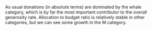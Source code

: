 
As usual donations (in absolute terms) are dominated by the whale category, which is by far the most important contributor to the overall generosity rate. Allocation to budget ratio is relatively stable in other categories, but we can see some growth in the M category.

